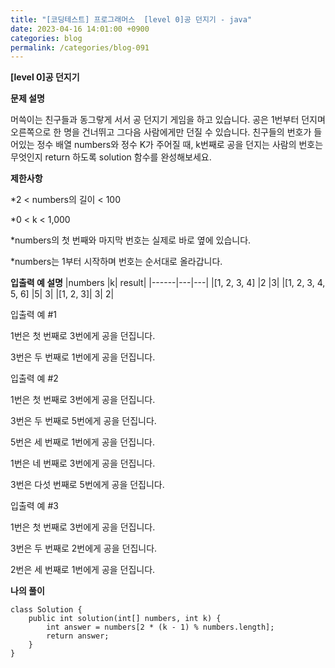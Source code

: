 ```yaml
---
title: "[코딩테스트] 프로그래머스  [level 0]공 던지기 - java"
date: 2023-04-16 14:01:00 +0900
categories: blog
permalink: /categories/blog-091
---
```



**[level 0]공 던지기**



**문제 설명**

머쓱이는 친구들과 동그랗게 서서 공 던지기 게임을 하고 있습니다. 공은 1번부터 던지며 오른쪽으로 한 명을 건너뛰고 그다음 사람에게만 던질 수 있습니다. 친구들의 번호가 들어있는 정수 배열 numbers와 정수 K가 주어질 때, k번째로 공을 던지는 사람의 번호는 무엇인지 return 하도록 solution 함수를 완성해보세요.


**제한사항**

*2 < numbers의 길이 < 100

*0 < k < 1,000

*numbers의 첫 번째와 마지막 번호는 실제로 바로 옆에 있습니다.

*numbers는 1부터 시작하며 번호는 순서대로 올라갑니다.


**입출력 예 설명**
|numbers	|k|	result|
|------|---|---|
|[1, 2, 3, 4]	|2	|3|
|[1, 2, 3, 4, 5, 6]	|5|	3|
|[1, 2, 3]|	3|	2|


입출력 예 #1

1번은 첫 번째로 3번에게 공을 던집니다.

3번은 두 번째로 1번에게 공을 던집니다.


입출력 예 #2

1번은 첫 번째로 3번에게 공을 던집니다.

3번은 두 번째로 5번에게 공을 던집니다.

5번은 세 번째로 1번에게 공을 던집니다.

1번은 네 번째로 3번에게 공을 던집니다.

3번은 다섯 번째로 5번에게 공을 던집니다.


입출력 예 #3


1번은 첫 번째로 3번에게 공을 던집니다.

3번은 두 번째로 2번에게 공을 던집니다.

2번은 세 번째로 1번에게 공을 던집니다.


**나의 풀이**

```
class Solution {
    public int solution(int[] numbers, int k) {
        int answer = numbers[2 * (k - 1) % numbers.length];
        return answer;
    }
}

```


